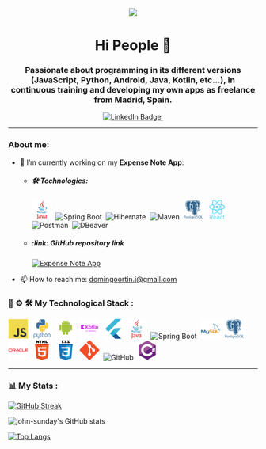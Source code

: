 <div id="header" align="center">
  <img src="https://media.giphy.com/media/BACNp4PYgXACSPujxi/giphy.gif" width=250>
  <h1 align="center">Hi People 👋</h1>
  <h3 align="center">Passionate about programming in its different versions (JavaScript, Python, Android, Java, Kotlin, etc...), in continuous training and developing my own apps as freelance from Madrid, Spain.</h3>
</div>

<div id="badges" align="center">
  <a href="https://es.linkedin.com/in/juan-domingo">
    <img src="https://findicons.com/files/icons/1982/social_me/60/linkedin.png" alt="LinkedIn Badge"/>    
  </a>
  
  <a href="">
    <img src="" alt=""/>
  </a>
</div>
         
---
### About me:

- 🔭 I’m currently working on my __Expense Note App__:
  - <div align="left">
      <h5>🛠️ Technologies:</h5>
      <div>
        <img src="https://github.com/devicons/devicon/blob/master/icons/java/java-original-wordmark.svg" title="Java" alt="Java" width="40" height="40"/>&nbsp;
        <img src="https://atomrace.com/blog/wp-content/uploads/2018/05/spring-boot-logo-300x158.png" title="Spring Boot" alt="Spring Boot" width="80" height="40"/>&nbsp;
        <img src="http://fruzenshtein.com/wp-content/uploads/2014/01/Hibernate-logo.png" title="Hibernate" alt="Hibernate" width="40" height="40"/>&nbsp;
        <img src="https://www.liberiangeek.net/wp-content/uploads/2018/12/maven2.jpg" title="Maven" alt="Maven" width="40" height="40"/>&nbsp;
        <img src="https://github.com/devicons/devicon/blob/master/icons/postgresql/postgresql-plain-wordmark.svg" title="PostgreSQL" alt="PostgreSQL" width="40" height="40"/>&nbsp;
        <img src="https://github.com/devicons/devicon/blob/master/icons/react/react-original-wordmark.svg" title="React" alt="React" width="40" height="40"/>&nbsp;
        <img src="http://getdrawings.com/free-icon/postman-icon-69.png" title="Postman" alt="Postman" width="40" height="40"/>&nbsp;
        <img src="https://repository-images.githubusercontent.com/44662669/f3f5c080-808b-11ea-9713-2bea65875d95" title="DBeaver" alt="DBeaver" width="90" height="40"/>&nbsp;        
      </div>  
  - <h5>:link: GitHub repository link</h5>
    <div>
      <a href="https://github.com/john-sunday/Expense_Note_App-Spring_Boot">
        <img src="https://cdn3.iconfinder.com/data/icons/sociocons/256/github-sociocon.png" alt="Expense Note App" width="40" height="40"/> 
      </a>
    </div>
   
   
<!--- 🌱 I’m currently learning -->
<!--- 👯 I’m looking to collaborate on ...-->
<!--- 🤔 I’m looking for help with ...-->
<!--- 💬 Ask me about ...-->
- 📫 How to reach me: domingoortin.j@gmail.com
<!--- 😄 Pronouns: ...-->
<!--- ⚡ Fun fact: ...-->

<div align="left">
  <h3>🔧 ⚙️ 🛠️ My Technological Stack :</h3>
  <div>
        <img src="https://github.com/devicons/devicon/blob/master/icons/javascript/javascript-original.svg" title="JavaScript" alt="JavaScript" width="40" height="40"/>&nbsp;
    <img src="https://github.com/devicons/devicon/blob/master/icons/python/python-original-wordmark.svg" title="Python" alt="Python" width="40" height="40"/>&nbsp;
    <img src="https://github.com/devicons/devicon/blob/master/icons/android/android-original-wordmark.svg" title="Android" alt="Android" width="40" height="40"/>&nbsp;
    <img src="https://github.com/devicons/devicon/blob/master/icons/kotlin/kotlin-plain-wordmark.svg" title="Kotlin" alt="Kotlin" width="40" height="40"/>&nbsp;
    <img src="https://github.com/devicons/devicon/blob/master/icons/flutter/flutter-original.svg" title="Flutter" alt="Flutter" width="40" height="40"/>&nbsp;    
    <img src="https://github.com/devicons/devicon/blob/master/icons/java/java-original-wordmark.svg" title="Java" alt="Java" width="40" height="40"/>&nbsp;
    <!--<img src="https://seeklogo.com/images/S/spring-boot-logo-9D6125D4E7-seeklogo.com.png" title="Spring" alt="Spring" width="80" height="40"/>&nbsp;--> 
    <img src="https://atomrace.com/blog/wp-content/uploads/2018/05/spring-boot-logo-300x158.png" title="Spring Boot" alt="Spring Boot" width="80" height="40"/>&nbsp;
    <img src="https://github.com/devicons/devicon/blob/master/icons/mysql/mysql-original-wordmark.svg" title="MySQL" alt="MySQL" width="40" height="40"/>&nbsp;
    <img src="https://github.com/devicons/devicon/blob/master/icons/postgresql/postgresql-plain-wordmark.svg" title="PostgreSQL" alt="PostgreSQL" width="40" height="40"/>&nbsp;
    <img src="https://github.com/devicons/devicon/blob/master/icons/oracle/oracle-original.svg" title="Oracle" alt="Oracle" width="40" height="40"/>&nbsp;
    <img src="https://github.com/devicons/devicon/blob/master/icons/html5/html5-original-wordmark.svg" title="HTML5" alt="HTML5" width="40" height="40"/>&nbsp;
    <img src="https://github.com/devicons/devicon/blob/master/icons/css3/css3-original-wordmark.svg" title="CSS3" alt="CSS3" width="40" height="40"/>&nbsp;
    <img src="https://github.com/devicons/devicon/blob/master/icons/git/git-original.svg" title="GIT" alt="GIT" width="40" height="40"/>&nbsp;
    <img src="https://findicons.com/files/icons/2796/metro_uinvert_dock/128/github.png" title="GitHub" alt="GitHub" width="40" height="40"/>&nbsp;
    <img src="https://github.com/devicons/devicon/blob/master/icons/csharp/csharp-original.svg" title="C#" alt="C#" width="40" height="40"/>&nbsp;
    <!--<img src="" title="" alt="" width="40" height="40"/>&nbsp;
    <img src="" title="" alt="" width="40" height="40"/>&nbsp;
    <img src="" title="" alt="" width="40" height="40"/>&nbsp;
    <img src="" title="" alt="" width="40" height="40"/>&nbsp;-->
  </div> 
</div>

---
### :bar_chart: My Stats :

[![GitHub Streak](https://streak-stats.demolab.com?user=john-sunday&theme=dark&hide_border=true)](https://git.io/streak-stats)

![john-sunday's GitHub stats](https://github-readme-stats.vercel.app/api?username=john-sunday&show_icons=true&theme=dark)

[![Top Langs](https://github-readme-stats.vercel.app/api/top-langs/?username=john-sunday&layout=compact)](https://github.com/anuraghazra/github-readme-stats)
